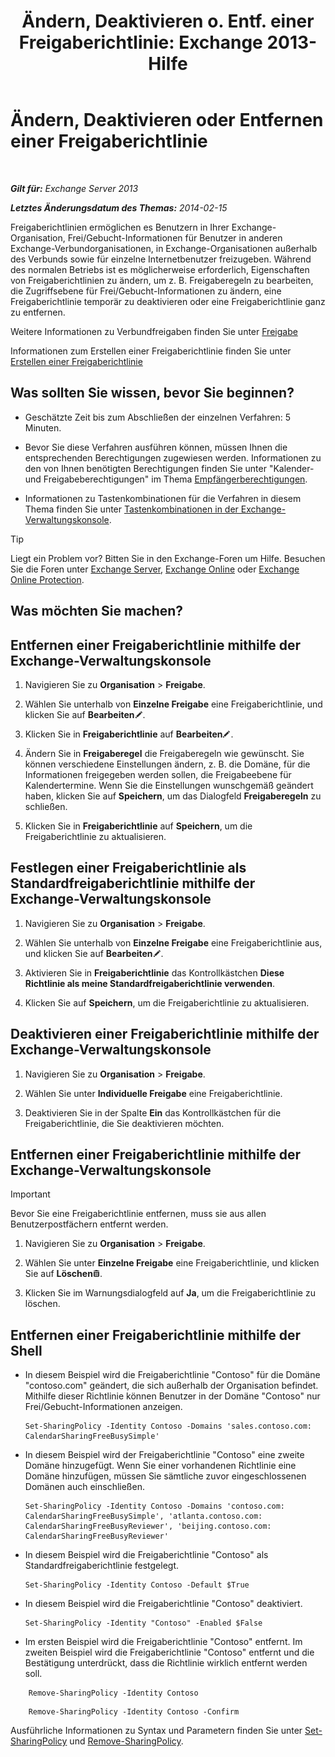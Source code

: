 ﻿---
title: 'Ändern, Deaktivieren o. Entf. einer Freigaberichtlinie: Exchange 2013-Hilfe'
TOCTitle: Ändern, Deaktivieren oder Entfernen einer Freigaberichtlinie
ms:assetid: 714af42d-ca29-4bb4-ac48-f0b3d4fd1c15
ms:mtpsurl: https://technet.microsoft.com/de-de/library/JJ657460(v=EXCHG.150)
ms:contentKeyID: 50475935
ms.date: 04/24/2018
mtps_version: v=EXCHG.150
ms.translationtype: HT
---

# Ändern, Deaktivieren oder Entfernen einer Freigaberichtlinie

 

_**Gilt für:** Exchange Server 2013_

_**Letztes Änderungsdatum des Themas:** 2014-02-15_

Freigaberichtlinien ermöglichen es Benutzern in Ihrer Exchange-Organisation, Frei/Gebucht-Informationen für Benutzer in anderen Exchange-Verbundorganisationen, in Exchange-Organisationen außerhalb des Verbunds sowie für einzelne Internetbenutzer freizugeben. Während des normalen Betriebs ist es möglicherweise erforderlich, Eigenschaften von Freigaberichtlinien zu ändern, um z. B. Freigaberegeln zu bearbeiten, die Zugriffsebene für Frei/Gebucht-Informationen zu ändern, eine Freigaberichtlinie temporär zu deaktivieren oder eine Freigaberichtlinie ganz zu entfernen.

Weitere Informationen zu Verbundfreigaben finden Sie unter [Freigabe](sharing-exchange-2013-help.md)

Informationen zum Erstellen einer Freigaberichtlinie finden Sie unter [Erstellen einer Freigaberichtlinie](create-a-sharing-policy-exchange-2013-help.md)

## Was sollten Sie wissen, bevor Sie beginnen?

  - Geschätzte Zeit bis zum Abschließen der einzelnen Verfahren: 5 Minuten.

  - Bevor Sie diese Verfahren ausführen können, müssen Ihnen die entsprechenden Berechtigungen zugewiesen werden. Informationen zu den von Ihnen benötigten Berechtigungen finden Sie unter "Kalender- und Freigabeberechtigungen" im Thema [Empfängerberechtigungen](recipients-permissions-exchange-2013-help.md).

  - Informationen zu Tastenkombinationen für die Verfahren in diesem Thema finden Sie unter [Tastenkombinationen in der Exchange-Verwaltungskonsole](keyboard-shortcuts-in-the-exchange-admin-center-exchange-online-protection-help.md).


> [!TIP]
> Liegt ein Problem vor? Bitten Sie in den Exchange-Foren um Hilfe. Besuchen Sie die Foren unter <A href="https://go.microsoft.com/fwlink/p/?linkid=60612">Exchange Server</A>, <A href="https://go.microsoft.com/fwlink/p/?linkid=267542">Exchange Online</A> oder <A href="https://go.microsoft.com/fwlink/p/?linkid=285351">Exchange Online Protection</A>.



## Was möchten Sie machen?

## Entfernen einer Freigaberichtlinie mithilfe der Exchange-Verwaltungskonsole

1.  Navigieren Sie zu **Organisation** \> **Freigabe**.

2.  Wählen Sie unterhalb von **Einzelne Freigabe** eine Freigaberichtlinie, und klicken Sie auf **Bearbeiten**![Bearbeitungssymbol](images/Bb124582.6f53ccb2-1f13-4c02-bea0-30690e6ea71d(EXCHG.150).gif "Bearbeitungssymbol").

3.  Klicken Sie in **Freigaberichtlinie** auf **Bearbeiten**![Bearbeitungssymbol](images/Bb124582.6f53ccb2-1f13-4c02-bea0-30690e6ea71d(EXCHG.150).gif "Bearbeitungssymbol").

4.  Ändern Sie in **Freigaberegel** die Freigaberegeln wie gewünscht. Sie können verschiedene Einstellungen ändern, z. B. die Domäne, für die Informationen freigegeben werden sollen, die Freigabeebene für Kalendertermine. Wenn Sie die Einstellungen wunschgemäß geändert haben, klicken Sie auf **Speichern**, um das Dialogfeld **Freigaberegeln** zu schließen.

5.  Klicken Sie in **Freigaberichtlinie** auf **Speichern**, um die Freigaberichtlinie zu aktualisieren.

## Festlegen einer Freigaberichtlinie als Standardfreigaberichtlinie mithilfe der Exchange-Verwaltungskonsole

1.  Navigieren Sie zu **Organisation** \> **Freigabe**.

2.  Wählen Sie unterhalb von **Einzelne Freigabe** eine Freigaberichtlinie aus, und klicken Sie auf **Bearbeiten**![Bearbeitungssymbol](images/Bb124582.6f53ccb2-1f13-4c02-bea0-30690e6ea71d(EXCHG.150).gif "Bearbeitungssymbol").

3.  Aktivieren Sie in **Freigaberichtlinie** das Kontrollkästchen **Diese Richtlinie als meine Standardfreigaberichtlinie verwenden**.

4.  Klicken Sie auf **Speichern**, um die Freigaberichtlinie zu aktualisieren.

## Deaktivieren einer Freigaberichtlinie mithilfe der Exchange-Verwaltungskonsole

1.  Navigieren Sie zu **Organisation** \> **Freigabe**.

2.  Wählen Sie unter **Individuelle Freigabe** eine Freigaberichtlinie.

3.  Deaktivieren Sie in der Spalte **Ein** das Kontrollkästchen für die Freigaberichtlinie, die Sie deaktivieren möchten.

## Entfernen einer Freigaberichtlinie mithilfe der Exchange-Verwaltungskonsole


> [!IMPORTANT]
> Bevor Sie eine Freigaberichtlinie entfernen, muss sie aus allen Benutzerpostfächern entfernt werden.



1.  Navigieren Sie zu **Organisation** \> **Freigabe**.

2.  Wählen Sie unter **Einzelne Freigabe** eine Freigaberichtlinie, und klicken Sie auf **Löschen**![Löschen (Symbol)](images/JJ657511.14f639f6-61e8-4418-bbfb-0db14de9d2f5(EXCHG.150).gif "Löschen (Symbol)").

3.  Klicken Sie im Warnungsdialogfeld auf **Ja**, um die Freigaberichtlinie zu löschen.

## Entfernen einer Freigaberichtlinie mithilfe der Shell

  - In diesem Beispiel wird die Freigaberichtlinie "Contoso" für die Domäne "contoso.com" geändert, die sich außerhalb der Organisation befindet. Mithilfe dieser Richtlinie können Benutzer in der Domäne "Contoso" nur Frei/Gebucht-Informationen anzeigen.
    
        Set-SharingPolicy -Identity Contoso -Domains 'sales.contoso.com: CalendarSharingFreeBusySimple'

  - In diesem Beispiel wird der Freigaberichtlinie "Contoso" eine zweite Domäne hinzugefügt. Wenn Sie einer vorhandenen Richtlinie eine Domäne hinzufügen, müssen Sie sämtliche zuvor eingeschlossenen Domänen auch einschließen.
    
        Set-SharingPolicy -Identity Contoso -Domains 'contoso.com: CalendarSharingFreeBusySimple', 'atlanta.contoso.com: CalendarSharingFreeBusyReviewer', 'beijing.contoso.com: CalendarSharingFreeBusyReviewer'

  - In diesem Beispiel wird die Freigaberichtlinie "Contoso" als Standardfreigaberichtlinie festgelegt.
    
        Set-SharingPolicy -Identity Contoso -Default $True

  - In diesem Beispiel wird die Freigaberichtlinie "Contoso" deaktiviert.
    
        Set-SharingPolicy -Identity "Contoso" -Enabled $False

  - Im ersten Beispiel wird die Freigaberichtlinie "Contoso" entfernt. Im zweiten Beispiel wird die Freigaberichtlinie "Contoso" entfernt und die Bestätigung unterdrückt, dass die Richtlinie wirklich entfernt werden soll.
    
```
    Remove-SharingPolicy -Identity Contoso
```

```
    Remove-SharingPolicy -Identity Contoso -Confirm
```

Ausführliche Informationen zu Syntax und Parametern finden Sie unter [Set-SharingPolicy](https://technet.microsoft.com/de-de/library/dd297931\(v=exchg.150\)) und [Remove-SharingPolicy](https://technet.microsoft.com/de-de/library/dd351071\(v=exchg.150\)).

